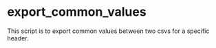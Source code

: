 # export_common_values

This script is to export common values between two csvs for a specific header.
